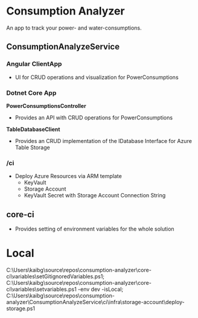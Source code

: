 # Consumption Analyzer
An app to track your power- and water-consumptions.

## ConsumptionAnalyzeService

### Angular ClientApp
- UI for CRUD operations and visualization for PowerConsumptions

### Dotnet Core App

**PowerConsumptionsController**
- Provides an API with CRUD operations for PowerConsumptions

**TableDatabaseClient**
- Provides an CRUD implementation of the IDatabase Interface for Azure Table Storage


### /ci
- Deploy Azure Resources via ARM template
  - KeyVault
  - Storage Account
  - KeyVault Secret with Storage Account Connection String

## core-ci
- Provides setting of environment variables for the whole solution

# Local
C:\Users\kaibg\source\repos\consumption-analyzer\core-ci\variables\setGitignoredVariables.ps1;
C:\Users\kaibg\source\repos\consumption-analyzer\core-ci\variables\setvariables.ps1 -env dev -isLocal;
C:\Users\kaibg\source\repos\consumption-analyzer\ConsumptionAnalyzeService\ci\infra\storage-account\deploy-storage.ps1